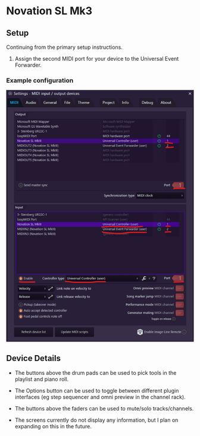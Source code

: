 
# Novation SL Mk3

## Setup

Continuing from the primary setup instructions.

1. Assign the second MIDI port for your device to the Universal Event
   Forwarder.

### Example configuration

![A screenshot of FL Studio's MIDI Settings window, showing a correct configuration](./images/sl_mk3_setup.png)

## Device Details

* The buttons above the drum pads can be used to pick tools in the playlist
  and piano roll.

* The Options button can be used to toggle between different plugin
  interfaces (eg step sequencer and omni preview in the channel rack).

* The buttons above the faders can be used to mute/solo tracks/channels.

* The screens currently do not display any information, but I plan on
  expanding on this in the future.
